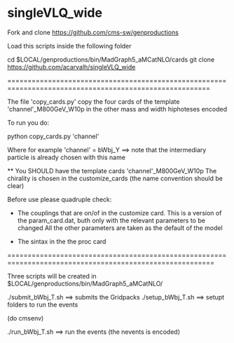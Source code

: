 # singleVLQ_wide

Fork and clone https://github.com/cms-sw/genproductions

Load this scripts inside the following folder

cd  $LOCAL/genproductions/bin/MadGraph5_aMCatNLO/cards
git clone https://github.com/acarvalh/singleVLQ_wide

========================================================================================================

The file 'copy_cards.py' copy the four cards of the template 'channel'_M800GeV_W10p in the other mass and width hiphoteses encoded

To run you do: 

python copy_cards.py 'channel' 

Where for example  'channel' = bWbj_Y ==> note that the intermediary particle is already chosen with this name

** You SHOULD have the template cards 'channel'_M800GeV_W10p 
The chirality is chosen in the customize_cards (the name convention should be clear)

Before use please quadruple check:

 - The couplings that are on/of in the customize card. 
   This is a version of the param_card.dat, buth only with the relevant parameters to be changed
   All the other parameters are taken as the default of the model 

 - The sintax in the the proc card

=========================================================================================================

Three scripts will be created in $LOCAL/genproductions/bin/MadGraph5_aMCatNLO/

./submit_bWbj_T.sh ==> submits the Gridpacks
./setup_bWbj_T.sh ==> setupt folders to run the events

(do cmsenv)

./run_bWbj_T.sh ==> run the events (the nevents is encoded) 
